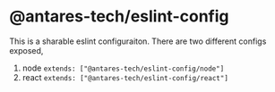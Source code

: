 # @antares-tech/eslint-config

This is a sharable eslint configuraiton. There are two different configs exposed,
1. node `extends: ["@antares-tech/eslint-config/node"]`
2. react `extends: ["@antares-tech/eslint-config/react"]`
